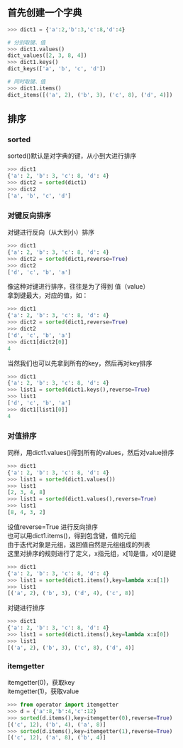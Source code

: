 ## 首先创建一个字典  
```python
>>> dict1 = {'a':2,'b':3,'c':8,'d':4}

# 分别取键、值
>>> dict1.values()
dict_values([2, 3, 8, 4])
>>> dict1.keys()
dict_keys(['a', 'b', 'c', 'd'])

# 同时取键、值
>>> dict1.items()
dict_items([('a', 2), ('b', 3), ('c', 8), ('d', 4)])
```

## 排序

### sorted

sorted()默认是对字典的键，从小到大进行排序
```python
>>> dict1
{'a': 2, 'b': 3, 'c': 8, 'd': 4}
>>> dict2 = sorted(dict1)
>>> dict2
['a', 'b', 'c', 'd']
```

### 对键反向排序

对键进行反向（从大到小）排序

```python
>>> dict1
{'a': 2, 'b': 3, 'c': 8, 'd': 4}
>>> dict2 = sorted(dict1,reverse=True)
>>> dict2
['d', 'c', 'b', 'a']
```
像这种对键进行排序，往往是为了得到 值（value）  
拿到键最大，对应的值，如：  
```python
>>> dict1
{'a': 2, 'b': 3, 'c': 8, 'd': 4}
>>> dict2 = sorted(dict1,reverse=True)
>>> dict2
['d', 'c', 'b', 'a']
>>> dict1[dict2[0]]
4
```
当然我们也可以先拿到所有的key，然后再对key排序  
```python
>>> dict1
{'a': 2, 'b': 3, 'c': 8, 'd': 4}
>>> list1 = sorted(dict1.keys(),reverse=True)
>>> list1
['d', 'c', 'b', 'a']
>>> dict1[list1[0]]
4
```

### 对值排序
同样，用dict1.values()得到所有的values，然后对value排序  
```python
>>> dict1
{'a': 2, 'b': 3, 'c': 8, 'd': 4}
>>> list1 = sorted(dict1.values())
>>> list1
[2, 3, 4, 8]
>>> list1 = sorted(dict1.values(),reverse=True)
>>> list1
[8, 4, 3, 2]
```

设值reverse=True 进行反向排序  
也可以用dict1.items()，得到包含键，值的元组  
由于迭代对象是元组，返回值自然是元组组成的列表  
这里对排序的规则进行了定义，x指元组，x[1]是值，x[0]是键  

```python
>>> dict1
{'a': 2, 'b': 3, 'c': 8, 'd': 4}
>>> list1 = sorted(dict1.items(),key=lambda x:x[1])
>>> list1
[('a', 2), ('b', 3), ('d', 4), ('c', 8)]
```

对键进行排序  
```python
>>> dict1
{'a': 2, 'b': 3, 'c': 8, 'd': 4}
>>> list1 = sorted(dict1.items(),key=lambda x:x[0])
>>> list1
[('a', 2), ('b', 3), ('c', 8), ('d', 4)]
```

### itemgetter
itemgetter(0)，获取key  
itemgetter(1)，获取value  

```python
>>> from operator import itemgetter
>>> d = {'a':8,'b':4,'c':12}
>>> sorted(d.items(),key=itemgetter(0),reverse=True)
[('c', 12), ('b', 4), ('a', 8)]
>>> sorted(d.items(),key=itemgetter(1),reverse=True)
[('c', 12), ('a', 8), ('b', 4)]
```

